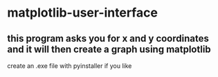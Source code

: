 # matplotlib-user-interface
this program asks you for x and y coordinates and it will then create a graph using matplotlib
-------------------------------------------------------------------------------------------------------------------------------------------------------------------------
create an .exe file with pyinstaller if you like
